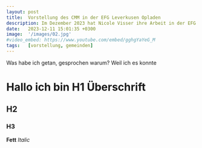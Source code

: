 ```yaml
---
layout: post
title:  Vorstellung des CMM in der EFG Leverkusen Opladen
description: Im Dezember 2023 hat Nicole Visser ihre Arbeit in der EFG Leverkusen Opladen vorgestellt. 
date:   2023-12-11 15:01:35 +0300
image:  '/images/02.jpg'
#video_embed: https://www.youtube.com/embed/gghgYaYeG_M
tags:   [vorstellung, gemeinden]
---
```


Was habe ich getan, gesprochen warum? Weil ich es konnte

# Hallo ich bin H1 Überschrift

## H2

### H3 
**Fett**
_Italic_
